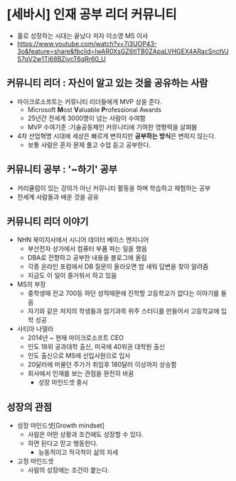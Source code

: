 # [세바시] 인재 공부 리더 커뮤니티
- 홀로 성장하는 시대는 끝났다 저자 이소영 MS 이사
- https://www.youtube.com/watch?v=7i3UOP43-3o&feature=share&fbclid=IwAR0XsGZ6tITB0ZApaLVHGEX4ARacSnctVJS7qV2w1Ti68BZivcT6qRr60_U

## 커뮤니티 리더 : 자신이 알고 있는 것을 공유하는 사람
- 마이크로소프트는 커뮤니티 리더들에게 MVP 상을 준다.
  - Microsoft **M**ost **V**aluable **P**rofessional Awards
  - 25년간 전세계 3000명이 넘는 사람이 수여함
  - MVP 수여기준 :기술공동체인 커뮤니티에 기여한 영향력을 살펴봄
- 4차 산업혁명 시대에 세상은 빠르게 변하지만 **공부하는 방식**은 변하지 않는다.
  - 보통 사람은 혼자 문제 풀고 수업 듣고 공부한다.

## 커뮤니티 공부 : '~하기' 공부
- 커리큘럼이 있는 강의가 아닌 커뮤니티 활동을 하며 학습하고 체험하는 공부
- 전세계 사람들과 배운 것을 공유

## 커뮤니티 리더 이야기
- NHN 북미지사에서 시니어 데이터 베이스 엔지니어
  - 부산전자 상가에서 컴퓨터 부품 파는 일을 했음
  - DBA로 전향하고 공부한 내용을 블로그에 올림
  - 각종 온라인 포럼에서 DB 질문이 올라오면 밤 새워 답변을 찾아 알려줌
  - 지금도 이 일이 즐거워서 하고 있음
- MS의 부장
  - 중학생때 전교 700등 하던 성적때문에 진학할 고등학교가 없다는 이야기를 들음
  - 자기와 같은 처지의 학생들과 암기과목 위주 스터디를 만들어서 고등학교에 입학 성공
- 사티아 나델라
  - 2014년 ~ 현재 마이크로소프트 CEO
  - 인도 18위 공과대학 출신, 미국에 40위권 대학원 출신
  - 인도 출신으로 MS에 신입사원으로 입사
  - 20달러에 머물던 주가가 취임후 180달러 이상까지 상승함
  - 회사에서 인재를 보는 관점을 완전히 바꿈
    - 성장 마인드셋 중시

## 성장의 관점
- 성장 마인드셋[Growth mindset]
  - 사람은 어떤 상황과 조건에도 성장할 수 있다.
  - 하면 된다고 믿고 행동한다.
    - 능동적이고 적극적이 삶의 자세
- 고정 마인드셋
  - 사람의 성장에는 조건이 붙는다.
